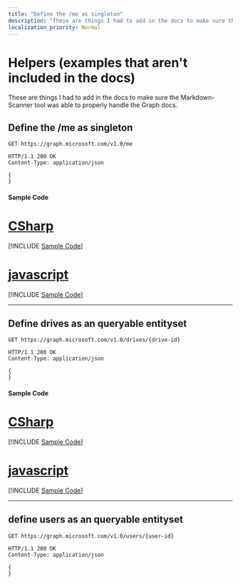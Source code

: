 ```yaml
---
title: "Define the /me as singleton"
description: "These are things I had to add in the docs to make sure the Markdown-Scanner"
localization_priority: Normal
---
```


# Helpers (examples that aren't included in the docs)

These are things I had to add in the docs to make sure the Markdown-Scanner
tool was able to properly handle the Graph docs.


## Define the /me as singleton

<!-- {"blockType": "request", "name": "get_current_user" } -->
```http
GET https://graph.microsoft.com/v1.0/me
```

<!-- {"blockType": "response", "@odata.type": "microsoft.graph.user", truncated: true } -->
```http
HTTP/1.1 200 OK
Content-Type: application/json

{
}
```
#### Sample Code
# [CSharp](#tab/CSharp)
[!INCLUDE [Sample Code]( ../includes/get_current_user-C#-snippets.md)]

# [javascript](#tab/javascript)
[!INCLUDE [Sample Code]( ../includes/get_current_user-javascript-snippets.md)]

---



## Define drives as an queryable entityset
<!-- {"blockType": "request", "name": "get_drive_from_id" } -->
```http
GET https://graph.microsoft.com/v1.0/drives/{drive-id}
```

<!-- {"blockType": "response", "@odata.type": "microsoft.graph.drive", truncated: true } -->
```http
HTTP/1.1 200 OK
Content-Type: application/json

{
}
```
#### Sample Code
# [CSharp](#tab/CSharp)
[!INCLUDE [Sample Code]( ../includes/get_drive_from_id-C#-snippets.md)]

# [javascript](#tab/javascript)
[!INCLUDE [Sample Code]( ../includes/get_drive_from_id-javascript-snippets.md)]

---



## define users as an queryable entityset

<!-- {"blockType": "request", "name": "get_users" } -->
```http
GET https://graph.microsoft.com/v1.0/users/{user-id}
```

<!-- {"blockType": "response", "@odata.type": "microsoft.graph.user", truncated: true } -->
```http
HTTP/1.1 200 OK
Content-Type: application/json

{
}
```
